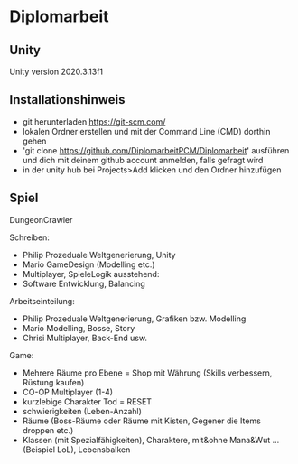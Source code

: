# Diplomarbeit

## Unity

Unity version 2020.3.13f1

## Installationshinweis

- git herunterladen https://git-scm.com/
- lokalen Ordner erstellen und mit der Command Line (CMD) dorthin gehen
- 'git clone https://github.com/DiplomarbeitPCM/Diplomarbeit' ausführen und dich mit deinem github account anmelden, falls gefragt wird
- in der unity hub bei Projects>Add klicken und den Ordner hinzufügen

## Spiel

DungeonCrawler

Schreiben:
- Philip Prozeduale Weltgenerierung, Unity
- Mario GameDesign (Modelling etc.)
- Multiplayer, SpieleLogik
ausstehend: 
- Software Entwicklung, Balancing



Arbeitseinteilung:
- Philip Prozeduale Weltgenerierung, Grafiken bzw. Modelling
- Mario Modelling, Bosse, Story
- Chrisi Multiplayer, Back-End usw.

Game:
- Mehrere Räume pro Ebene = Shop mit Währung (Skills verbessern, Rüstung kaufen)
- CO-OP Multiplayer (1-4)
- kurzlebige Charakter Tod = RESET
- schwierigkeiten (Leben-Anzahl)
- Räume (Boss-Räume oder Räume mit Kisten, Gegener die Items droppen etc.)
- Klassen (mit Spezialfähigkeiten), Charaktere, mit&ohne Mana&Wut ... (Beispiel LoL), Lebensbalken
